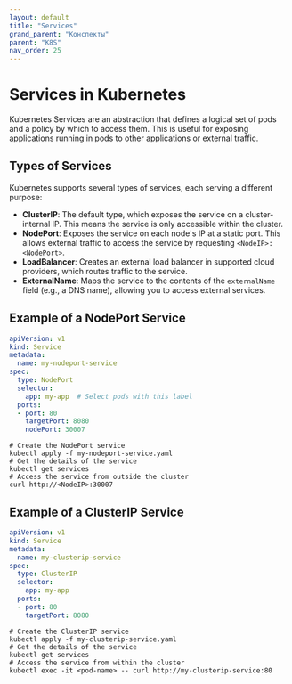 ```yaml
---
layout: default
title: "Services"
grand_parent: "Конспекты"
parent: "K8S"
nav_order: 25
---
```


# Services in Kubernetes
Kubernetes Services are an abstraction that defines a logical set of pods and a policy by which to access them. This is useful for exposing applications running in pods to other applications or external traffic.

## Types of Services
Kubernetes supports several types of services, each serving a different purpose:
- **ClusterIP**: The default type, which exposes the service on a cluster-internal IP. This means the service is only accessible within the cluster.
- **NodePort**: Exposes the service on each node's IP at a static port. This allows external traffic to access the service by requesting `<NodeIP>:<NodePort>`.
- **LoadBalancer**: Creates an external load balancer in supported cloud providers, which routes traffic to the service.
- **ExternalName**: Maps the service to the contents of the `externalName` field (e.g., a DNS name), allowing you to access external services.

## Example of a NodePort Service
```yaml
apiVersion: v1
kind: Service
metadata:
  name: my-nodeport-service
spec:
  type: NodePort
  selector:
    app: my-app  # Select pods with this label
  ports:
  - port: 80
    targetPort: 8080
    nodePort: 30007
```

```shell
# Create the NodePort service
kubectl apply -f my-nodeport-service.yaml
# Get the details of the service
kubectl get services
# Access the service from outside the cluster
curl http://<NodeIP>:30007
```

## Example of a ClusterIP Service

```yaml
apiVersion: v1
kind: Service
metadata:
  name: my-clusterip-service
spec:
  type: ClusterIP
  selector:
    app: my-app
  ports:
  - port: 80
    targetPort: 8080
```

```shell
# Create the ClusterIP service
kubectl apply -f my-clusterip-service.yaml
# Get the details of the service
kubectl get services
# Access the service from within the cluster
kubectl exec -it <pod-name> -- curl http://my-clusterip-service:80
```
